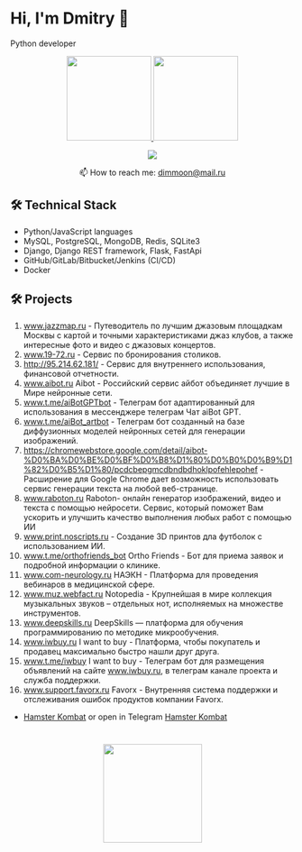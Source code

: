 # Hi, I'm Dmitry 👋
Python developer

<p align='center'>
   <a href="https://github-readme-stats.vercel.app/api?username=dimmoon69&show_icons=true&show_icons=true&count_private=true&include_all_commits=true">
      <img height=150 src="https://github-readme-stats.vercel.app/api?username=dimmoon69&show_icons=true&show_icons=true&count_private=true&include_all_commits=true"/>
   </a>
   <a href="https://github.com/dimmoon69/github-readme-stats">
      <img height=150 src="https://github-readme-stats.vercel.app/api/top-langs/?username=dimmoon69&layout=compact"/>
   </a>
</p>

<p align='center'>
   <!--<a href="https://www.linkedin.com/in/romankh3/">
       <img src="https://img.shields.io/badge/linkedin-%230077B5.svg?&style=for-the-badge&logo=linkedin&logoColor=white"/>
   </a>-->
   <a href="https://t.me/djangolpython">
       <img src="https://img.shields.io/badge/Telegram-2CA5E0?style=for-the-badge&logo=telegram&logoColor=white"/>
   </a>
<p align='center'>
   📫 How to reach me: <a href='mailto:dimmoon@mail.ru'>dimmoon@mail.ru</a>
</p>


<!--### Key points
*   creator of [Javarush Community](https://github.com/javarushcommunity) and [Template Repository](https://github.com/template-repository) organizations.
*   creator and author of [romankh3](https://t.me/romankh3) telegram channel. Subscribe to recieve messages about my open-source activities.
*   Write posts about software development.
*   Currently working in [Epam Systems](https://www.linkedin.com/company/epam-systems/)-->

## 🛠 Technical Stack
*   Python/JavaScript languages
*   MySQL, PostgreSQL, MongoDB, Redis, SQLite3
*   Django, Django REST framework, Flask, FastApi
*   GitHub/GitLab/Bitbucket/Jenkins (CI/CD)
*   Docker

## 🛠 Projects
1. www.jazzmap.ru - Путеводитель по лучшим джазовым площадкам Москвы с картой и точными характеристиками джаз клубов, а также интересные фото и видео с джазовых концертов.
2. www.19-72.ru - Сервис по бронирования столиков.
3. http://95.214.62.181/ - Сервис для внутреннего использования, финансовой отчетности.
4. www.aibot.ru Aibot - Российский сервис айбот объединяет лучшие в Мире нейронные сети.
5. www.t.me/aiBotGPTbot - Телеграм бот адаптированный для использования в мессенджере телеграм Чат aiBot GPT.
6. www.t.me/aiBot_artbot - Телеграм бот созданный на базе диффузионных моделей нейронных сетей для генерации изображений.
7. https://chromewebstore.google.com/detail/aibot-%D0%BA%D0%BE%D0%BF%D0%B8%D1%80%D0%B0%D0%B9%D1%82%D0%B5%D1%80/pcdcbepgmcdbndbdhoklpofehlepohef - Расширение для Google Chrome дает возможность использовать сервис генерации текста на любой веб-странице.
8. www.raboton.ru Raboton- онлайн генератор изображений, видео и текста с помощью нейросети. Cервис, который поможет Вам ускорить и улучшить качество выполнения любых работ с помощью ИИ
9. www.print.noscripts.ru - Создание 3D принтов дла футболок с использованием ИИ.
10. www.t.me/orthofriends_bot Ortho Friends - Бот для приема заявок и подробной информации о клинике.
11. www.com-neurology.ru НАЭКН - Платформа для проведения вебинаров в медицинской сфере.
12. www.muz.webfact.ru Notopedia - Крупнейшая в мире коллекция музыкальных звуков – отдельных нот, исполняемых на множестве инструментов.
13. www.deepskills.ru DeepSkills — платформа для обучения программированию по методике микрообучения.
14. www.iwbuy.ru I want to buy - Платформа, чтобы покупатель и продавец максимально быстро нашли друг друга.
15. www.t.me/iwbuy I want to buy - Телеграм бот для размещения объявлений на сайте www.iwbuy.ru, в телеграм канале проекта и служба поддержки.
16. www.support.favorx.ru Favorx - Внутренняя система поддержки и отслеживания ошибок продуктов компании Favorx.
<!--*   <a href='https://deepskills.ru/' target="_blank">Online programming training courses</a>
*   <a href='https://support.favorx.ru/' target="_blank">Electronic Support System</a>
*   <a href='https://com-neurology.ru/' target="_blank">Neurology</a>
*   <a href='https://print.noscripts.ru/' target="_blank">Print</a>-->
*   <a href='https://hamster.noscripts.ru/' target="_blank">Hamster Kombat</a> or open in Telegram <a href='https://t.me/clone_hamster_kombat_bot/HamsterKombatCloneApp' target="_blank">Hamster Kombat</a>
<!--*   Telegram Bot for stomatology <a href='https://t.me/orthofriends_bot'>OrthoFriends</a>-->

<!--### My opensource projects

*   [image-comparison](https://github.com/romankh3/image-comparison) - Published on Maven Central Java Library that compares 2 images with the same sizes and shows the differences visually by drawing rectangles. Some parts of the image can be excluded from the comparison.
*   [JavaRush TelegramBot](https://github.com/javarushcommunity/javarush-telegrambot) - JavaRush Telegram bot from the community to the community
*   [Skyscanner Flight API client](https://github.com/romankh3/skyscanner-flight-api-client) - Published on Maven Central Java Client for a Skyscanner Flight Search API hosted in Rapid API
*   [Flights-monitoring](https://github.com/romankh3/flights-monitoring) - Application for monitoring flight cost based on Skyscanner API-->

<div align="center" style="margin: 40px 0">
   <a href="https://github.com/dimmoon69">
       <img width="175px" src="https://komarev.com/ghpvc/?username=dimmoon69&color=DE002D">
   </a>
</div>
